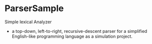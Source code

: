 # ParserSample
Simple lexical Analyzer 
- a top-down, left-to-right, recursive-descent parser for a simplified English-like programming language as a simulation project.
